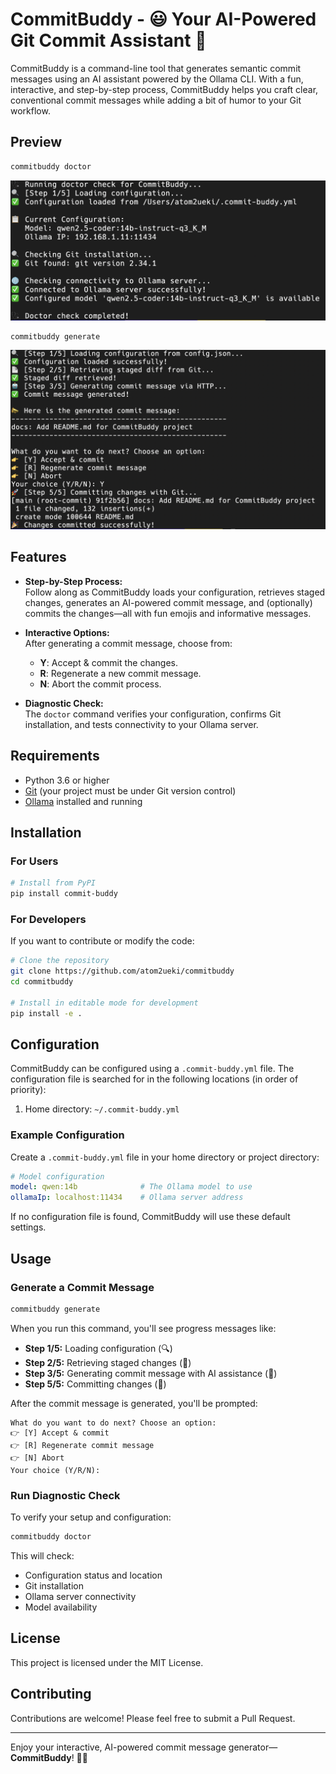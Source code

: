 # CommitBuddy - 😃 Your AI-Powered Git Commit Assistant 🤖

CommitBuddy is a command-line tool that generates semantic commit messages using an AI assistant powered by the Ollama CLI. With a fun, interactive, and step-by-step process, CommitBuddy helps you craft clear, conventional commit messages while adding a bit of humor to your Git workflow.

## Preview

```bash
commitbuddy doctor
```

![demo1 image](screenshots/demo1.png)

```bash
commitbuddy generate
```

![demo2 image](screenshots/demo2.png)

## Features

- **Step-by-Step Process:**  
  Follow along as CommitBuddy loads your configuration, retrieves staged changes, generates an AI-powered commit message, and (optionally) commits the changes—all with fun emojis and informative messages.

- **Interactive Options:**  
  After generating a commit message, choose from:
  - **Y**: Accept & commit the changes.
  - **R**: Regenerate a new commit message.
  - **N**: Abort the commit process.

- **Diagnostic Check:**  
  The `doctor` command verifies your configuration, confirms Git installation, and tests connectivity to your Ollama server.

## Requirements

- Python 3.6 or higher
- [Git](https://git-scm.com/) (your project must be under Git version control)
- [Ollama](https://ollama.ai/) installed and running

## Installation

### For Users

```bash
# Install from PyPI
pip install commit-buddy
```

### For Developers

If you want to contribute or modify the code:

```bash
# Clone the repository
git clone https://github.com/atom2ueki/commitbuddy
cd commitbuddy

# Install in editable mode for development
pip install -e .
```

## Configuration

CommitBuddy can be configured using a `.commit-buddy.yml` file. The configuration file is searched for in the following locations (in order of priority):

1. Home directory: `~/.commit-buddy.yml`

### Example Configuration

Create a `.commit-buddy.yml` file in your home directory or project directory:

```yaml
# Model configuration
model: qwen:14b              # The Ollama model to use
ollamaIp: localhost:11434    # Ollama server address
```

If no configuration file is found, CommitBuddy will use these default settings.

## Usage

### Generate a Commit Message

```bash
commitbuddy generate
```

When you run this command, you'll see progress messages like:

- **Step 1/5:** Loading configuration (🔍)
- **Step 2/5:** Retrieving staged changes (📄)
- **Step 3/5:** Generating commit message with AI assistance (🤖)
- **Step 5/5:** Committing changes (🚀)

After the commit message is generated, you'll be prompted:

```
What do you want to do next? Choose an option:
👉 [Y] Accept & commit
👉 [R] Regenerate commit message
👉 [N] Abort
Your choice (Y/R/N):
```

### Run Diagnostic Check

To verify your setup and configuration:

```bash
commitbuddy doctor
```

This will check:
- Configuration status and location
- Git installation
- Ollama server connectivity
- Model availability

## License

This project is licensed under the MIT License.

## Contributing

Contributions are welcome! Please feel free to submit a Pull Request.

---

Enjoy your interactive, AI-powered commit message generator—**CommitBuddy**! 🚀😄
